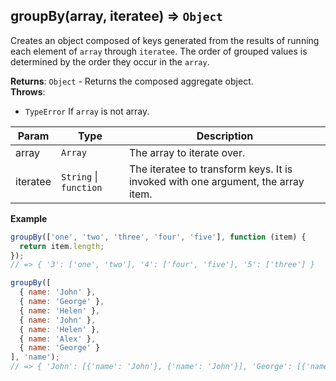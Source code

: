 <a name="groupBy"></a>

## groupBy(array, iteratee) ⇒ <code>Object</code>
Creates an object composed of keys generated from the results of running each element of `array` through `iteratee`.
The order of grouped values is determined by the order they occur in the `array`.

**Returns**: <code>Object</code> - Returns the composed aggregate object.  
**Throws**:

- <code>TypeError</code> If `array` is not array.

| Param | Type | Description |
| --- | --- | --- |
| array | <code>Array</code> | The array to iterate over. |
| iteratee | <code>String</code> \| <code>function</code> | The iteratee to transform keys. It is invoked with one argument, the array item. |

**Example**
```js
groupBy(['one', 'two', 'three', 'four', 'five'], function (item) {
  return item.length;
});
// => { '3': ['one', 'two'], '4': ['four', 'five'], '5': ['three'] }

groupBy([
  { name: 'John' },
  { name: 'George' },
  { name: 'Helen' },
  { name: 'John' },
  { name: 'Helen' },
  { name: 'Alex' },
  { name: 'George' }
], 'name');
// => { 'John': [{'name': 'John'}, {'name': 'John'}], 'George': [{'name': 'George'}, {'name': 'George'}], 'Helen': [{'name': 'Helen'}, {'name': 'Helen'}], 'Alex': [{'name': 'Alex'}] }
```
